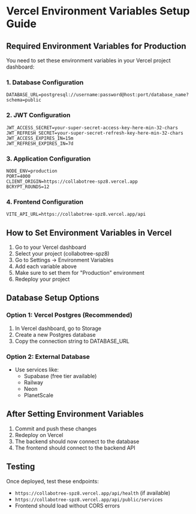 # Vercel Environment Variables Setup Guide

## Required Environment Variables for Production

You need to set these environment variables in your Vercel project dashboard:

### 1. Database Configuration
```
DATABASE_URL=postgresql://username:password@host:port/database_name?schema=public
```

### 2. JWT Configuration
```
JWT_ACCESS_SECRET=your-super-secret-access-key-here-min-32-chars
JWT_REFRESH_SECRET=your-super-secret-refresh-key-here-min-32-chars
JWT_ACCESS_EXPIRES_IN=15m
JWT_REFRESH_EXPIRES_IN=7d
```

### 3. Application Configuration
```
NODE_ENV=production
PORT=4000
CLIENT_ORIGIN=https://collabotree-spz8.vercel.app
BCRYPT_ROUNDS=12
```

### 4. Frontend Configuration
```
VITE_API_URL=https://collabotree-spz8.vercel.app/api
```

## How to Set Environment Variables in Vercel

1. Go to your Vercel dashboard
2. Select your project (collabotree-spz8)
3. Go to Settings → Environment Variables
4. Add each variable above
5. Make sure to set them for "Production" environment
6. Redeploy your project

## Database Setup Options

### Option 1: Vercel Postgres (Recommended)
1. In Vercel dashboard, go to Storage
2. Create a new Postgres database
3. Copy the connection string to DATABASE_URL

### Option 2: External Database
- Use services like:
  - Supabase (free tier available)
  - Railway
  - Neon
  - PlanetScale

## After Setting Environment Variables

1. Commit and push these changes
2. Redeploy on Vercel
3. The backend should now connect to the database
4. The frontend should connect to the backend API

## Testing

Once deployed, test these endpoints:
- `https://collabotree-spz8.vercel.app/api/health` (if available)
- `https://collabotree-spz8.vercel.app/api/public/services`
- Frontend should load without CORS errors
